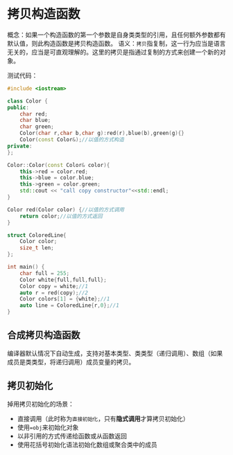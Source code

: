 # 拷贝构造函数

概念：如果一个构造函数的第一个参数是自身类类型的引用，且任何额外参数都有默认值，则此构造函数是拷贝构造函数。
语义：`拷贝`指复制，这一行为应当是语言无关的，应当是可直观理解的。这里的拷贝是指通过复制的方式来创建一个新的对象。

测试代码：

```cpp
#include <iostream>

class Color {
public:
    char red;
    char blue;
    char green;
    Color(char r,char b,char g):red(r),blue(b),green(g){}
    Color(const Color&);//以值的方式构造
private:
};

Color::Color(const Color& color){
    this->red = color.red;
    this->blue = color.blue;
    this->green = color.green;
    std::cout << "call copy constructor"<<std::endl;
}

Color red(Color color) {//以值的方式调用
    return color;//以值的方式返回
}

struct ColoredLine{
    Color color;
    size_t len;
};

int main() {
    char full = 255;
    Color white{full,full,full};
    Color copy = white;//1
    auto r = red(copy);//2
    Color colors[1] = {white};//1
    auto line = ColoredLine{r,0};//1
}
```

## 合成拷贝构造函数

编译器默认情况下自动生成，支持对基本类型、类类型（递归调用）、数组（如果成员是类类型，将递归调用）成员变量的拷贝。

## 拷贝初始化

掉用拷贝初始化的场景：

- 直接调用（此时称为`直接初始化`，只有**隐式调用**才算拷贝初始化）
- 使用`=obj`来初始化对象
- 以非引用的方式传递给函数或从函数返回
- 使用花括号初始化语法初始化数组或聚合类中的成员
